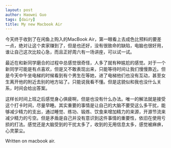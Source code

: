 ```yaml
---
layout: post
author: Haowei Guo
tags: [dairy]
title: My new Macbook Air 
---
```


今天终于收到了在闲鱼上购入的MacBook Air，第一眼看上去成色比预料的要差一点，绝对让这个卖家赚到了，但是也还好，没有很致命的缺陷，电脑也很好用，谁让自己这次比较心急，而且正好周六有一场讲座，可以试一试。

最近在和新同学磨合的过程中总感觉很奇怪，人多了就有种尴尬的感觉。对于一个新同学可能是有点喜欢，但是又不敢表现出来，只能等待时间让我们慢慢靠近。但是今天中午坐电梯的时候看到有个男生在等她，进了电梯他们也没有互动，甚至女生离开他的附近去别的地方站了。只能说我看不懂。但是这貌似和我也没什么关系，时间会给出答案。

这样长时间上班之后感觉身心俱疲啊，但是也没有什么办法。唯一的解法就是接受这个打卡时间，尽量早睡。其实重要的事情是让自己的大脑不要受这么多干扰，能够减少精力的支出，通过睡觉、练功、锻炼、饮食来增加精力的来源，开源节流来减少精力的亏空。但是矛盾是自己并没有意识到这件事情的重要性，依旧在使用亏损的打法。感觉还是大脑受到的干扰太多了，收到的无用信息太多，感觉被麻痹，心灵蒙尘。

Written on macbook air.